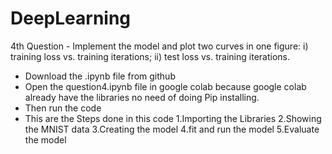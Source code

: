 # DeepLearning
4th Question - Implement the model and plot two curves in one figure: i) training loss vs. training iterations; ii) test loss vs. training iterations.
* Download the .ipynb file from github
* Open the question4.ipynb file in google colab because google colab already have the libraries no need of doing Pip installing.
* Then run the code 
* This are the Steps done in this code
1.Importing the Libraries
2.Showing the MNIST data
3.Creating the model
4.fit and run the model
5.Evaluate the model
